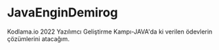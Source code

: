 # JavaEnginDemirog
Kodlama.io 2022 Yazılımcı Geliştirme Kampı-JAVA'da ki verilen ödevlerin çözümlerini atacağım.

